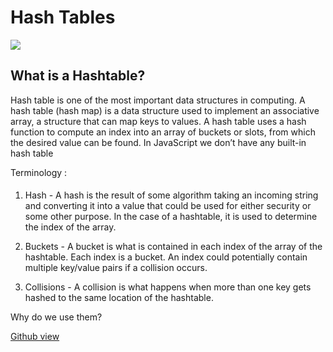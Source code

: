 # Hash Tables

![](https://miro.medium.com/max/315/1*nzISDLbkF67C-BTQtFc_DQ.png)

## What is a Hashtable?

Hash table is one of the most important data structures in computing. A hash table (hash map) is a data structure used to implement an associative array, a structure that can map keys to values. A hash table uses a hash function to compute an index into an array of buckets or slots, from which the desired value can be found. In JavaScript we don’t have any built-in hash table

Terminology :
####
1. Hash - A hash is the result of some algorithm taking an incoming string and converting it into a value that could be used for either security or some other purpose. In the case of a hashtable, it is used to determine the index of the array.

2. Buckets - A bucket is what is contained in each index of the array of the hashtable. Each index is a bucket. An index could potentially contain multiple key/value pairs if a collision occurs.

3. Collisions - A collision is what happens when more than one key gets hashed to the same location of the hashtable.

Why do we use them?



[Github view](https://github.com/sbkhaloof/growthmindsit)
